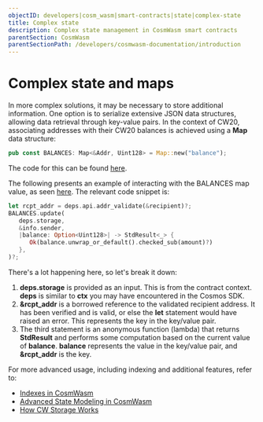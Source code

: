 ```yaml
---
objectID: developers|cosm_wasm|smart-contracts|state|complex-state
title: Complex state
description: Complex state management in CosmWasm smart contracts
parentSection: CosmWasm
parentSectionPath: /developers/cosmwasm-documentation/introduction
---
```


# Complex state and maps

In more complex solutions, it may be necessary to store additional information. One option is to serialize extensive JSON data structures, allowing data retrieval through key-value pairs. In the context of CW20, associating addresses with their CW20 balances is achieved using a **Map** data structure:

```rust
pub const BALANCES: Map<&Addr, Uint128> = Map::new("balance");
```

The code for this can be found <a href="https://github.com/CosmWasm/cw-plus/blob/main/contracts/cw20-base/src/state.rs#L35" target="_blank">here</a>.

The following presents an example of interacting with the BALANCES map value, as seen <a href="https://github.com/CosmWasm/cw-plus/blob/main/contracts/cw20-base/src/contract.rs#L250-L258" target="_blank">here</a>. The relevant code snippet is:

```rust
let rcpt_addr = deps.api.addr_validate(&recipient)?;
BALANCES.update(
   deps.storage,
   &info.sender,
   |balance: Option<Uint128>| -> StdResult<_> {
      Ok(balance.unwrap_or_default().checked_sub(amount)?)
   },
)?;
```

There's a lot happening here, so let's break it down:

1. **deps.storage** is provided as an input. This is from the contract context. **deps** is similar to **ctx** you may have encountered in the Cosmos SDK.
2. **&rcpt_addr** is a borrowed reference to the validated recipient address. It has been verified and is valid, or else the **let** statement would have raised an error. This represents the key in the key/value pair.
3. The third statement is an anonymous function (lambda) that returns **StdResult** and performs some computation based on the current value of **balance**. **balance** represents the value in the key/value pair, and **&rcpt_addr** is the key.

For more advanced usage, including indexing and additional features, refer to:

- [Indexes in CosmWasm](/developers/cosmwasm-documentation/tutorials/storage/indexes)
- [Advanced State Modeling in CosmWasm](/developers/cosmwasm-documentation/tutorials/storage/state-modeling)
- [How CW Storage Works](/developers/cosmwasm-documentation/tutorials/storage/key-value-store)
